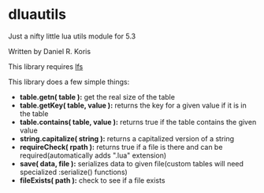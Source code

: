 # dluautils
Just a nifty little lua utils module for 5.3

Written by Daniel R. Koris

This library requires [lfs](https://github.com/keplerproject/luafilesystem)

This library does a few simple things:
* __table.getn( table ):__ get the real size of the table
* __table.getKey( table, value ):__ returns the key for a given value if it is in the table
* __table.contains( table, value ):__ returns true if the table contains the given value
* __string.capitalize( string ):__ returns a capitalized version of a string
* __requireCheck( rpath ):__ returns true if a file is there and can be required(automatically adds ".lua" extension)
* __save( data, file ):__ serializes data to given file(custom tables will need specialized :serialize() functions)
* __fileExists( path ):__ check to see if a file exists
